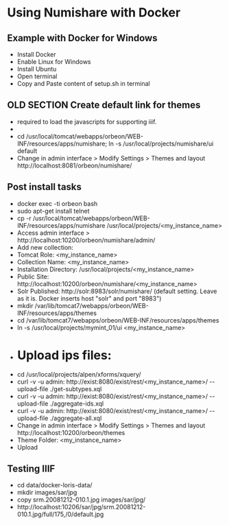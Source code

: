 # Using Numishare with Docker

## Example with Docker for Windows

* Install Docker
* Enable Linux for Windows
* Install Ubuntu
* Open terminal
* Copy and Paste content of setup.sh in terminal

## OLD SECTION Create default link for themes

* required to load the javascripts for supporting iiif.
* 
* cd /usr/local/tomcat/webapps/orbeon/WEB-INF/resources/apps/numishare; ln -s /usr/local/projects/numishare/ui default
* Change in admin interface > Modify Settings > Themes and layout http://localhost:8081/orbeon/numishare/

## Post install tasks
* docker exec -ti orbeon bash
* sudo apt-get install telnet
* cp -r /usr/local/tomcat/webapps/orbeon/WEB-INF/resources/apps/numishare /usr/local/projects/<my_instance_name>
* Access admin interface > http://localhost:10200/orbeon/numishare/admin/
* Add new collection:
*  Tomcat Role: <my_instance_name>
*  Collection Name: <my_instance_name>
*  Installation Directory: /usr/local/projects/<my_instance_name>
*  Public Site: http://localhost:10200/orbeon/numishare/<my_instance_name>
*  Solr Published: http://solr:8983/solr/numishare/ (default setting. Leave as it is. Docker inserts host "solr" and port "8983")
*  mkdir /var/lib/tomcat7/webapps/orbeon/WEB-INF/resources/apps/themes
*  cd /var/lib/tomcat7/webapps/orbeon/WEB-INF/resources/apps/themes
*  ln -s /usr/local/projects/mymint_01/ui <my_instance_name>
*  # Upload ips files:
*  cd /usr/local/projects/alpen/xforms/xquery/
*  curl -v -u admin: http://exist:8080/exist/rest/<my_instance_name>/ --upload-file ./get-subtypes.xql
*  curl -v -u admin: http://exist:8080/exist/rest/<my_instance_name>/ --upload-file ./aggregate-ids.xql
*  curl -v -u admin: http://exist:8080/exist/rest/<my_instance_name>/ --upload-file ./aggregate-all.xql
*  Change in admin interface > Modify Settings > Themes and layout http://localhost:10200/orbeon/themes
*  Theme Folder: <my_instance_name>
*  Upload 
  


## Testing IIIF

* cd data/docker-loris-data/
* mkdir images/sar/jpg
* copy srm.20081212-010.1.jpg images/sar/jpg/
* http://localhost:10206/sar/jpg/srm.20081212-010.1.jpg/full/175,/0/default.jpg
